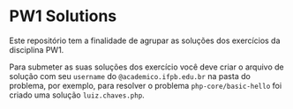 # PW1 Solutions

Este repositório tem a finalidade de agrupar as soluções dos exercícios da disciplina PW1.

Para submeter as suas soluções dos exercício você deve criar o arquivo de solução com seu `username` do `@academico.ifpb.edu.br` na pasta do problema, por exemplo, para resolver o problema `php-core/basic-hello` foi criado uma solução `luiz.chaves.php`.
